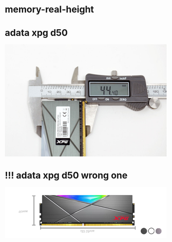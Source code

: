 # memory-real-height

# adata xpg d50
![avatar](images/xpg_d50.jpg)

# !!! adata xpg d50 wrong one
![avatar](images/xpg_d50_wrong.webp)
